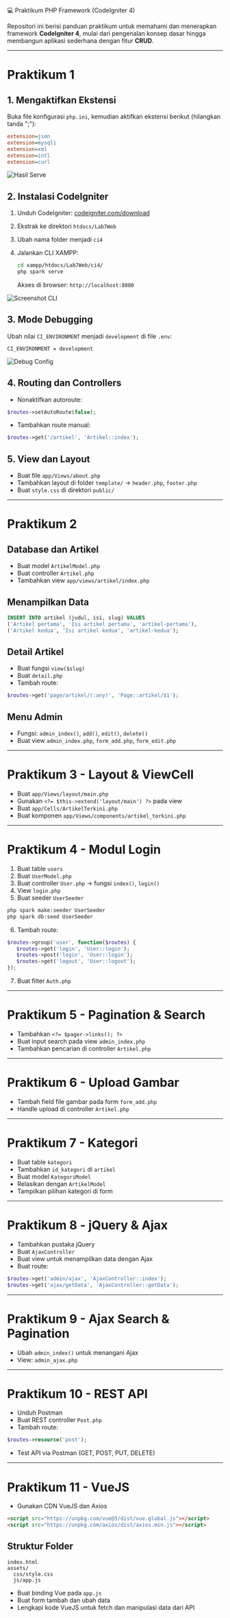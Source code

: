 💻 Praktikum PHP Framework (CodeIgniter 4)

Repositori ini berisi panduan praktikum untuk memahami dan menerapkan framework **CodeIgniter 4**, mulai dari pengenalan konsep dasar hingga membangun aplikasi sederhana dengan fitur **CRUD**.

---

# Praktikum 1

## 1. Mengaktifkan Ekstensi

Buka file konfigurasi `php.ini`, kemudian aktifkan ekstensi berikut (hilangkan tanda ";"):

```ini
extension=json
extension=mysqli
extension=xml
extension=intl
extension=curl
```

![Hasil Serve](https://github.com/user-attachments/assets/7b776fc9-39ba-4606-95f4-3ee96a82859c)

## 2. Instalasi CodeIgniter

1. Unduh CodeIgniter: [codeigniter.com/download](https://codeigniter.com/download)
2. Ekstrak ke direktori `htdocs/Lab7Web`
3. Ubah nama folder menjadi `ci4`
4. Jalankan CLI XAMPP:

   ```bash
   cd xampp/htdocs/Lab7Web/ci4/
   php spark serve
   ```

   Akses di browser: `http://localhost:8080`

![Screenshot CLI](https://github.com/user-attachments/assets/8f655722-403f-4b22-88c1-73a58ae0e353)

## 3. Mode Debugging

Ubah nilai `CI_ENVIRONMENT` menjadi `development` di file `.env`:

```env
CI_ENVIRONMENT = development
```

![Debug Config](https://github.com/user-attachments/assets/d8d3827e-69f4-43eb-bff3-c11caffe17ff)

## 4. Routing dan Controllers

* Nonaktifkan autoroute:

```php
$routes->setAutoRoute(false);
```

* Tambahkan route manual:

```php
$routes->get('/artikel', 'Artikel::index');
```

## 5. View dan Layout

* Buat file `app/Views/about.php`
* Tambahkan layout di folder `template/` → `header.php`, `footer.php`
* Buat `style.css` di direktori `public/`

---

# Praktikum 2

## Database dan Artikel

* Buat model `ArtikelModel.php`
* Buat controller `Artikel.php`
* Tambahkan view `app/views/artikel/index.php`

## Menampilkan Data

```sql
INSERT INTO artikel (judul, isi, slug) VALUES
('Artikel pertama', 'Isi artikel pertama', 'artikel-pertama'),
('Artikel kedua', 'Isi artikel kedua', 'artikel-kedua');
```

## Detail Artikel

* Buat fungsi `view($slug)`
* Buat `detail.php`
* Tambah route:

```php
$routes->get('page/artikel/(:any)', 'Page::artikel/$1');
```

## Menu Admin

* Fungsi: `admin_index()`, `add()`, `edit()`, `delete()`
* Buat view `admin_index.php`, `form_add.php`, `form_edit.php`

---

# Praktikum 3 - Layout & ViewCell

* Buat `app/Views/layout/main.php`
* Gunakan `<?= $this->extend('layout/main') ?>` pada view
* Buat `app/Cells/ArtikelTerkini.php`
* Buat komponen `app/Views/components/artikel_terkini.php`

---

# Praktikum 4 - Modul Login

1. Buat table `users`
2. Buat `UserModel.php`
3. Buat controller `User.php` → fungsi `index()`, `login()`
4. View `login.php`
5. Buat seeder `UserSeeder`

```bash
php spark make:seeder UserSeeder
php spark db:seed UserSeeder
```

6. Tambah route:

```php
$routes->group('user', function($routes) {
   $routes->get('login', 'User::login');
   $routes->post('login', 'User::login');
   $routes->get('logout', 'User::logout');
});
```

7. Buat filter `Auth.php`

---

# Praktikum 5 - Pagination & Search

* Tambahkan `<?= $pager->links(); ?>`
* Buat input search pada view `admin_index.php`
* Tambahkan pencarian di controller `Artikel.php`

---

# Praktikum 6 - Upload Gambar

* Tambah field file gambar pada form `form_add.php`
* Handle upload di controller `Artikel.php`

---

# Praktikum 7 - Kategori

* Buat table `kategori`
* Tambahkan `id_kategori` di `artikel`
* Buat model `KategoriModel`
* Relasikan dengan `ArtikelModel`
* Tampilkan pilihan kategori di form

---

# Praktikum 8 - jQuery & Ajax

* Tambahkan pustaka jQuery
* Buat `AjaxController`
* Buat view untuk menampilkan data dengan Ajax
* Buat route:

```php
$routes->get('admin/ajax', 'AjaxController::index');
$routes->get('ajax/getData', 'AjaxController::getData');
```

---

# Praktikum 9 - Ajax Search & Pagination

* Ubah `admin_index()` untuk menangani Ajax
* View: `admin_ajax.php`

---

# Praktikum 10 - REST API

* Unduh Postman
* Buat REST controller `Post.php`
* Tambah route:

```php
$routes->resource('post');
```

* Test API via Postman (GET, POST, PUT, DELETE)

---

# Praktikum 11 - VueJS

* Gunakan CDN VueJS dan Axios

```html
<script src="https://unpkg.com/vue@3/dist/vue.global.js"></script>
<script src="https://unpkg.com/axios/dist/axios.min.js"></script>
```

## Struktur Folder

```plaintext
index.html
assets/
  css/style.css
  js/app.js
```

* Buat binding Vue pada `app.js`
* Buat form tambah dan ubah data
* Lengkapi kode VueJS untuk fetch dan manipulasi data dari API
